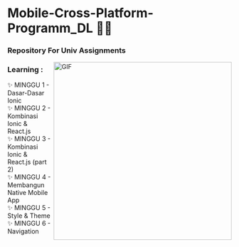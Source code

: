 # Mobile-Cross-Platform-Programm_DL 👨‍💻

### Repository For Univ Assignments

<img hight="300" width="400" alt="GIF" align="right" src="https://filmdaily.co/wp-content/uploads/2020/06/meme-10.gif">

### Learning :
✨ MINGGU 1 - Dasar-Dasar Ionic <br>
✨ MINGGU 2 - Kombinasi Ionic & React.js <br>
✨ MINGGU 3 - Kombinasi Ionic & React.js (part 2) <br>
✨ MINGGU 4 - Membangun Native Mobile App <br>
✨ MINGGU 5 - Style & Theme <br>
✨ MINGGU 6 - Navigation <br>